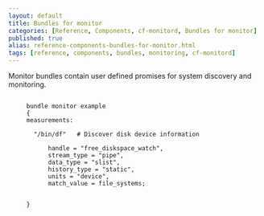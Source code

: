 ```yaml
---
layout: default
title: Bundles for monitor
categories: [Reference, Components, cf-monitord, Bundles for monitor]
published: true
alias: reference-components-bundles-for-monitor.html
tags: [reference, components, bundles, monitoring, cf-monitord]
---
```

  
Monitor bundles contain user defined promises for system discovery and
monitoring.

```cf3
     
     bundle monitor example
     {
     measurements:
     
       "/bin/df"   # Discover disk device information
     
           handle = "free_diskspace_watch",
           stream_type = "pipe",
           data_type = "slist",
           history_type = "static",
           units = "device",
           match_value = file_systems;
     
     
     }     
```
